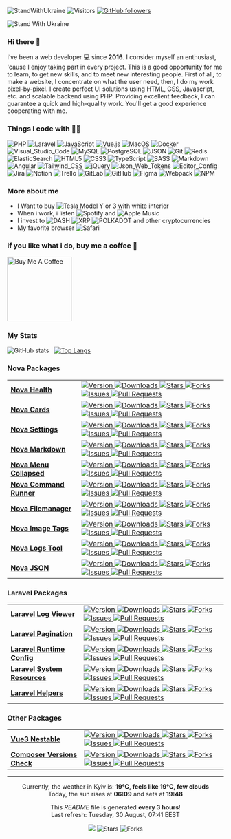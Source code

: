![StandWithUkraine](https://raw.githubusercontent.com/stepanenko3/StandWithUkraine/main/badges/StandWithUkraine.svg)
![Visitors](https://visitor-badge.glitch.me/badge?page_id=stepanenko3)
[![GitHub followers](https://img.shields.io/github/followers/stepanenko3?label=follow&style=social)](https://github.com/stepanenko3)

![Stand With Ukraine](https://raw.githubusercontent.com/stepanenko3/StandWithUkraine/main/banner2-direct.svg)

### Hi there 👋

I’ve been a web developer 💻 since **2016**. I consider myself an enthusiast, 'cause I enjoy taking part in every project. This is a good opportunity for me to learn, to get new skills, and to meet new interesting people. First of all, to make a website, I concentrate on what the user need, then, I do my work pixel-by-pixel. I create perfect UI solutions using HTML, CSS, Javascript, etc. and scalable backend using PHP. Providing excellent feedback, I can guarantee a quick and high-quality work. You'll get a good experience cooperating with me.

### Things I code with :man_technologist:
<p>
    <img alt="PHP" src="https://img.shields.io/badge/-PHP-777BB4?style=flat&logo=php&logoColor=white" />
    <img alt="Laravel" src="https://img.shields.io/badge/-Laravel-FF2D20?style=flat&logo=laravel&logoColor=white" />
    <img alt="JavaScript" src="https://img.shields.io/badge/-JavaScript-F7DF1E?style=flat&logo=javascript&logoColor=white" />
    <img alt="Vue.js" src="https://img.shields.io/badge/-Vue.js-777BB4?style=flat&logo=vue.js&logoColor=white" />
    <img alt="MacOS" src="https://img.shields.io/badge/-MacOS-000000?style=flat&logo=apple&logoColor=white" />
    <img alt="Docker" src="https://img.shields.io/badge/-Docker-46a2f1?style=flat&logo=docker&logoColor=white" />
    <img alt="Visual_Studio_Code" src="https://img.shields.io/badge/-Visual_Studio_Code-0078D4?style=flat&logo=visual-studio-code&logoColor=white" />
    <img alt="MySQL" src="https://img.shields.io/badge/-MySQL-4479A1?style=flat&logo=mysql&logoColor=white" />
    <img alt="PostgreSQL" src="https://img.shields.io/badge/-PostgreSQL-316192?style=flat&logo=postgresql&logoColor=white" />
    <img alt="JSON" src="https://img.shields.io/badge/-JSON-0000?style=flat&logo=json&logoColor=white" />
    <img alt="Git" src="https://img.shields.io/badge/-Git-F05032?style=flat&logo=git&logoColor=white" />
    <img alt="Redis" src="https://img.shields.io/badge/-Redis-DC382D?style=flat&logo=redis&logoColor=white" />
    <img alt="ElasticSearch" src="https://img.shields.io/badge/-ElasticSearch-005571?style=flat&logo=elasticsearch&logoColor=white" />
    <img alt="HTML5" src="https://img.shields.io/badge/-HTML5-E34F26?style=flat&logo=html5&logoColor=white" />
    <img alt="CSS3" src="https://img.shields.io/badge/-CSS3-1572B6?style=flat&logo=css3&logoColor=white" />
    <img alt="TypeScript" src="https://img.shields.io/badge/-TypeScript-007ACC?style=flat&logo=typescript&logoColor=white" />
    <img alt="SASS" src="https://img.shields.io/badge/-SASS-CC6699?style=flat&logo=sass&logoColor=white" />
    <img alt="Markdown" src="https://img.shields.io/badge/-Markdown-000000?style=flat&logo=markdown&logoColor=white" />
    <img alt="Angular" src="https://img.shields.io/badge/-Angular-E23237?style=flat&logo=angular&logoColor=white" />
    <img alt="Tailwind_CSS" src="https://img.shields.io/badge/-Tailwind_CSS-38B2AC?style=flat&logo=tailwindcss&logoColor=white" />
    <img alt="jQuery" src="https://img.shields.io/badge/-jQuery-0769AD?style=flat&logo=jquery&logoColor=white" />
    <img alt="Json_Web_Tokens" src="https://img.shields.io/badge/-Json_Web_Tokens-323330?style=flat&logo=json-web-tokens&logoColor=white" />
    <img alt="Editor_Config" src="https://img.shields.io/badge/-Editor_Config-000?style=flat&logo=editorconfig&logoColor=white" />
    <img alt="Jira" src="https://img.shields.io/badge/-Jira-0052CC?style=flat&logo=jira&logoColor=white" />
    <img alt="Notion" src="https://img.shields.io/badge/-Notion-000?style=flat&logo=notion&logoColor=white" />
    <img alt="Trello" src="https://img.shields.io/badge/-Trello-0052CC?style=flat&logo=trello&logoColor=white" />
    <img alt="GitLab" src="https://img.shields.io/badge/-GitLab-330F63?style=flat&logo=gitlab&logoColor=white" />
    <img alt="GitHub" src="https://img.shields.io/badge/-GitHub-100000?style=flat&logo=github&logoColor=white" />
    <img alt="Figma" src="https://img.shields.io/badge/-Figma-F24E1E?style=flat&logo=figma&logoColor=white" />
    <img alt="Webpack" src="https://img.shields.io/badge/-Webpack-8DD6F9?style=flat&logo=webpack&logoColor=white" />
    <img alt="NPM" src="https://img.shields.io/badge/-NPM-CB3837?style=flat&logo=npm&logoColor=white" />
</p>

### More about me

- I Want to buy <img alt="Tesla" src="https://aleen42.github.io/badges/src/tesla.svg" /> Model Y or 3 with white interior
- When i work, i listen <img alt="Spotify" src="https://img.shields.io/badge/Spotify-1ED760?&style=flat&logo=spotify&logoColor=white" /> and <img alt="Apple Music" src="https://img.shields.io/badge/Apple_Music-F34E68?style=flat&logo=apple%20music&logoColor=white" />
- I invest to <img alt="DASH" src="https://img.shields.io/badge/DASH-008DE4?style=flat&logo=dash&logoColor=white" /> <img alt="XRP" src="https://img.shields.io/badge/XRP-black?style=flat&logo=xrp&logoColor=white" /> <img alt="POLKADOT" src="https://img.shields.io/badge/polkadot-E6007A?style=flat&logo=Polkadot&logoColor=fff" /> and other cryptocurrencies
- My favorite browser <img alt="Safari" src="https://img.shields.io/badge/Safari-000000?style=flat&logo=Safari&logoColor=white" />

### if you like what i do, buy me a coffee 🥺

<a href="https://www.buymeacoffee.com/stepanenko" target="_blank"><img src="https://cdn.buymeacoffee.com/buttons/v2/default-red.png" alt="Buy Me A Coffee" width="150" ></a>

### My Stats

![GitHub stats](https://github-readme-stats.vercel.app/api?username=stepanenko3&count_private=true&show_icons=true)&nbsp;&nbsp;&nbsp;[![Top Langs](https://github-readme-stats.vercel.app/api/top-langs/?username=stepanenko3&layout=compact)](https://github.com/maloun96/github-readme-stats)

### Nova Packages

<table>
  <tbody>
        <tr>
            <td>
                <a href="https://github.com/stepanenko3/nova-health">
                    <b>Nova Health</b>
                </a>
            </td>
            <td>
                <a href="https://github.com/stepanenko3/nova-health">
                    <img alt="Version" src="https://img.shields.io/packagist/v/stepanenko3&#x2F;nova-health?style=flat&labelColor=343b41" />
                </a>
                    <a href="https://packagist.org/packages/stepanenko3/nova-health">
                        <img alt="Downloads" src="https://img.shields.io/packagist/dt/stepanenko3&#x2F;nova-health?style=flat&labelColor=343b41" />
                    </a>
                <a href="https://github.com/stepanenko3/nova-health">
                    <img alt="Stars" src="https://img.shields.io/github/stars/stepanenko3/nova-health?style=flat&labelColor=343b41"/>
                </a>
                <a href="https://github.com/stepanenko3/nova-health/network/members">
                    <img alt="Forks" src="https://img.shields.io/github/forks/stepanenko3/nova-health?style=flat&labelColor=343b41"/>
                </a>
                <a href="https://github.com/stepanenko3/nova-health/issues">
                    <img alt="Issues" src="https://img.shields.io/github/issues/stepanenko3/nova-health?style=flat&labelColor=343b41"/>
                </a>
                <a href="https://github.com/stepanenko3/nova-health/pulls">
                    <img alt="Pull Requests" src="https://img.shields.io/github/issues-pr/stepanenko3/nova-health?style=flat&labelColor=343b41"/>
                </a>
            </td/>
        </tr>
        <tr>
            <td>
                <a href="https://github.com/stepanenko3/nova-cards">
                    <b>Nova Cards</b>
                </a>
            </td>
            <td>
                <a href="https://github.com/stepanenko3/nova-cards">
                    <img alt="Version" src="https://img.shields.io/packagist/v/stepanenko3&#x2F;nova-cards?style=flat&labelColor=343b41" />
                </a>
                    <a href="https://packagist.org/packages/stepanenko3/nova-cards">
                        <img alt="Downloads" src="https://img.shields.io/packagist/dt/stepanenko3&#x2F;nova-cards?style=flat&labelColor=343b41" />
                    </a>
                <a href="https://github.com/stepanenko3/nova-cards">
                    <img alt="Stars" src="https://img.shields.io/github/stars/stepanenko3/nova-cards?style=flat&labelColor=343b41"/>
                </a>
                <a href="https://github.com/stepanenko3/nova-cards/network/members">
                    <img alt="Forks" src="https://img.shields.io/github/forks/stepanenko3/nova-cards?style=flat&labelColor=343b41"/>
                </a>
                <a href="https://github.com/stepanenko3/nova-cards/issues">
                    <img alt="Issues" src="https://img.shields.io/github/issues/stepanenko3/nova-cards?style=flat&labelColor=343b41"/>
                </a>
                <a href="https://github.com/stepanenko3/nova-cards/pulls">
                    <img alt="Pull Requests" src="https://img.shields.io/github/issues-pr/stepanenko3/nova-cards?style=flat&labelColor=343b41"/>
                </a>
            </td/>
        </tr>
        <tr>
            <td>
                <a href="https://github.com/stepanenko3/nova-settings">
                    <b>Nova Settings</b>
                </a>
            </td>
            <td>
                <a href="https://github.com/stepanenko3/nova-settings">
                    <img alt="Version" src="https://img.shields.io/packagist/v/stepanenko3&#x2F;nova-settings?style=flat&labelColor=343b41" />
                </a>
                    <a href="https://packagist.org/packages/stepanenko3/nova-settings">
                        <img alt="Downloads" src="https://img.shields.io/packagist/dt/stepanenko3&#x2F;nova-settings?style=flat&labelColor=343b41" />
                    </a>
                <a href="https://github.com/stepanenko3/nova-settings">
                    <img alt="Stars" src="https://img.shields.io/github/stars/stepanenko3/nova-settings?style=flat&labelColor=343b41"/>
                </a>
                <a href="https://github.com/stepanenko3/nova-settings/network/members">
                    <img alt="Forks" src="https://img.shields.io/github/forks/stepanenko3/nova-settings?style=flat&labelColor=343b41"/>
                </a>
                <a href="https://github.com/stepanenko3/nova-settings/issues">
                    <img alt="Issues" src="https://img.shields.io/github/issues/stepanenko3/nova-settings?style=flat&labelColor=343b41"/>
                </a>
                <a href="https://github.com/stepanenko3/nova-settings/pulls">
                    <img alt="Pull Requests" src="https://img.shields.io/github/issues-pr/stepanenko3/nova-settings?style=flat&labelColor=343b41"/>
                </a>
            </td/>
        </tr>
        <tr>
            <td>
                <a href="https://github.com/stepanenko3/nova-markdown">
                    <b>Nova Markdown</b>
                </a>
            </td>
            <td>
                <a href="https://github.com/stepanenko3/nova-markdown">
                    <img alt="Version" src="https://img.shields.io/packagist/v/stepanenko3&#x2F;nova-markdown?style=flat&labelColor=343b41" />
                </a>
                    <a href="https://packagist.org/packages/stepanenko3/nova-markdown">
                        <img alt="Downloads" src="https://img.shields.io/packagist/dt/stepanenko3&#x2F;nova-markdown?style=flat&labelColor=343b41" />
                    </a>
                <a href="https://github.com/stepanenko3/nova-markdown">
                    <img alt="Stars" src="https://img.shields.io/github/stars/stepanenko3/nova-markdown?style=flat&labelColor=343b41"/>
                </a>
                <a href="https://github.com/stepanenko3/nova-markdown/network/members">
                    <img alt="Forks" src="https://img.shields.io/github/forks/stepanenko3/nova-markdown?style=flat&labelColor=343b41"/>
                </a>
                <a href="https://github.com/stepanenko3/nova-markdown/issues">
                    <img alt="Issues" src="https://img.shields.io/github/issues/stepanenko3/nova-markdown?style=flat&labelColor=343b41"/>
                </a>
                <a href="https://github.com/stepanenko3/nova-markdown/pulls">
                    <img alt="Pull Requests" src="https://img.shields.io/github/issues-pr/stepanenko3/nova-markdown?style=flat&labelColor=343b41"/>
                </a>
            </td/>
        </tr>
        <tr>
            <td>
                <a href="https://github.com/stepanenko3/nova-menu-collapsed">
                    <b>Nova Menu Collapsed</b>
                </a>
            </td>
            <td>
                <a href="https://github.com/stepanenko3/nova-menu-collapsed">
                    <img alt="Version" src="https://img.shields.io/packagist/v/stepanenko3&#x2F;nova-menu-collapsed?style=flat&labelColor=343b41" />
                </a>
                    <a href="https://packagist.org/packages/stepanenko3/nova-menu-collapsed">
                        <img alt="Downloads" src="https://img.shields.io/packagist/dt/stepanenko3&#x2F;nova-menu-collapsed?style=flat&labelColor=343b41" />
                    </a>
                <a href="https://github.com/stepanenko3/nova-menu-collapsed">
                    <img alt="Stars" src="https://img.shields.io/github/stars/stepanenko3/nova-menu-collapsed?style=flat&labelColor=343b41"/>
                </a>
                <a href="https://github.com/stepanenko3/nova-menu-collapsed/network/members">
                    <img alt="Forks" src="https://img.shields.io/github/forks/stepanenko3/nova-menu-collapsed?style=flat&labelColor=343b41"/>
                </a>
                <a href="https://github.com/stepanenko3/nova-menu-collapsed/issues">
                    <img alt="Issues" src="https://img.shields.io/github/issues/stepanenko3/nova-menu-collapsed?style=flat&labelColor=343b41"/>
                </a>
                <a href="https://github.com/stepanenko3/nova-menu-collapsed/pulls">
                    <img alt="Pull Requests" src="https://img.shields.io/github/issues-pr/stepanenko3/nova-menu-collapsed?style=flat&labelColor=343b41"/>
                </a>
            </td/>
        </tr>
        <tr>
            <td>
                <a href="https://github.com/stepanenko3/nova-command-runner">
                    <b>Nova Command Runner</b>
                </a>
            </td>
            <td>
                <a href="https://github.com/stepanenko3/nova-command-runner">
                    <img alt="Version" src="https://img.shields.io/packagist/v/stepanenko3&#x2F;nova-command-runner?style=flat&labelColor=343b41" />
                </a>
                    <a href="https://packagist.org/packages/stepanenko3/nova-command-runner">
                        <img alt="Downloads" src="https://img.shields.io/packagist/dt/stepanenko3&#x2F;nova-command-runner?style=flat&labelColor=343b41" />
                    </a>
                <a href="https://github.com/stepanenko3/nova-command-runner">
                    <img alt="Stars" src="https://img.shields.io/github/stars/stepanenko3/nova-command-runner?style=flat&labelColor=343b41"/>
                </a>
                <a href="https://github.com/stepanenko3/nova-command-runner/network/members">
                    <img alt="Forks" src="https://img.shields.io/github/forks/stepanenko3/nova-command-runner?style=flat&labelColor=343b41"/>
                </a>
                <a href="https://github.com/stepanenko3/nova-command-runner/issues">
                    <img alt="Issues" src="https://img.shields.io/github/issues/stepanenko3/nova-command-runner?style=flat&labelColor=343b41"/>
                </a>
                <a href="https://github.com/stepanenko3/nova-command-runner/pulls">
                    <img alt="Pull Requests" src="https://img.shields.io/github/issues-pr/stepanenko3/nova-command-runner?style=flat&labelColor=343b41"/>
                </a>
            </td/>
        </tr>
        <tr>
            <td>
                <a href="https://github.com/stepanenko3/nova-filemanager">
                    <b>Nova Filemanager</b>
                </a>
            </td>
            <td>
                <a href="https://github.com/stepanenko3/nova-filemanager">
                    <img alt="Version" src="https://img.shields.io/packagist/v/stepanenko3&#x2F;nova-filemanager?style=flat&labelColor=343b41" />
                </a>
                    <a href="https://packagist.org/packages/stepanenko3/nova-filemanager">
                        <img alt="Downloads" src="https://img.shields.io/packagist/dt/stepanenko3&#x2F;nova-filemanager?style=flat&labelColor=343b41" />
                    </a>
                <a href="https://github.com/stepanenko3/nova-filemanager">
                    <img alt="Stars" src="https://img.shields.io/github/stars/stepanenko3/nova-filemanager?style=flat&labelColor=343b41"/>
                </a>
                <a href="https://github.com/stepanenko3/nova-filemanager/network/members">
                    <img alt="Forks" src="https://img.shields.io/github/forks/stepanenko3/nova-filemanager?style=flat&labelColor=343b41"/>
                </a>
                <a href="https://github.com/stepanenko3/nova-filemanager/issues">
                    <img alt="Issues" src="https://img.shields.io/github/issues/stepanenko3/nova-filemanager?style=flat&labelColor=343b41"/>
                </a>
                <a href="https://github.com/stepanenko3/nova-filemanager/pulls">
                    <img alt="Pull Requests" src="https://img.shields.io/github/issues-pr/stepanenko3/nova-filemanager?style=flat&labelColor=343b41"/>
                </a>
            </td/>
        </tr>
        <tr>
            <td>
                <a href="https://github.com/stepanenko3/nova-image-tags">
                    <b>Nova Image Tags</b>
                </a>
            </td>
            <td>
                <a href="https://github.com/stepanenko3/nova-image-tags">
                    <img alt="Version" src="https://img.shields.io/packagist/v/stepanenko3&#x2F;nova-image-tags?style=flat&labelColor=343b41" />
                </a>
                    <a href="https://packagist.org/packages/stepanenko3/nova-image-tags">
                        <img alt="Downloads" src="https://img.shields.io/packagist/dt/stepanenko3&#x2F;nova-image-tags?style=flat&labelColor=343b41" />
                    </a>
                <a href="https://github.com/stepanenko3/nova-image-tags">
                    <img alt="Stars" src="https://img.shields.io/github/stars/stepanenko3/nova-image-tags?style=flat&labelColor=343b41"/>
                </a>
                <a href="https://github.com/stepanenko3/nova-image-tags/network/members">
                    <img alt="Forks" src="https://img.shields.io/github/forks/stepanenko3/nova-image-tags?style=flat&labelColor=343b41"/>
                </a>
                <a href="https://github.com/stepanenko3/nova-image-tags/issues">
                    <img alt="Issues" src="https://img.shields.io/github/issues/stepanenko3/nova-image-tags?style=flat&labelColor=343b41"/>
                </a>
                <a href="https://github.com/stepanenko3/nova-image-tags/pulls">
                    <img alt="Pull Requests" src="https://img.shields.io/github/issues-pr/stepanenko3/nova-image-tags?style=flat&labelColor=343b41"/>
                </a>
            </td/>
        </tr>
        <tr>
            <td>
                <a href="https://github.com/stepanenko3/nova-logs-tool">
                    <b>Nova Logs Tool</b>
                </a>
            </td>
            <td>
                <a href="https://github.com/stepanenko3/nova-logs-tool">
                    <img alt="Version" src="https://img.shields.io/packagist/v/stepanenko3&#x2F;nova-logs-tool?style=flat&labelColor=343b41" />
                </a>
                    <a href="https://packagist.org/packages/stepanenko3/nova-logs-tool">
                        <img alt="Downloads" src="https://img.shields.io/packagist/dt/stepanenko3&#x2F;nova-logs-tool?style=flat&labelColor=343b41" />
                    </a>
                <a href="https://github.com/stepanenko3/nova-logs-tool">
                    <img alt="Stars" src="https://img.shields.io/github/stars/stepanenko3/nova-logs-tool?style=flat&labelColor=343b41"/>
                </a>
                <a href="https://github.com/stepanenko3/nova-logs-tool/network/members">
                    <img alt="Forks" src="https://img.shields.io/github/forks/stepanenko3/nova-logs-tool?style=flat&labelColor=343b41"/>
                </a>
                <a href="https://github.com/stepanenko3/nova-logs-tool/issues">
                    <img alt="Issues" src="https://img.shields.io/github/issues/stepanenko3/nova-logs-tool?style=flat&labelColor=343b41"/>
                </a>
                <a href="https://github.com/stepanenko3/nova-logs-tool/pulls">
                    <img alt="Pull Requests" src="https://img.shields.io/github/issues-pr/stepanenko3/nova-logs-tool?style=flat&labelColor=343b41"/>
                </a>
            </td/>
        </tr>
        <tr>
            <td>
                <a href="https://github.com/stepanenko3/nova-json">
                    <b>Nova JSON</b>
                </a>
            </td>
            <td>
                <a href="https://github.com/stepanenko3/nova-json">
                    <img alt="Version" src="https://img.shields.io/packagist/v/stepanenko3&#x2F;nova-json?style=flat&labelColor=343b41" />
                </a>
                    <a href="https://packagist.org/packages/stepanenko3/nova-json">
                        <img alt="Downloads" src="https://img.shields.io/packagist/dt/stepanenko3&#x2F;nova-json?style=flat&labelColor=343b41" />
                    </a>
                <a href="https://github.com/stepanenko3/nova-json">
                    <img alt="Stars" src="https://img.shields.io/github/stars/stepanenko3/nova-json?style=flat&labelColor=343b41"/>
                </a>
                <a href="https://github.com/stepanenko3/nova-json/network/members">
                    <img alt="Forks" src="https://img.shields.io/github/forks/stepanenko3/nova-json?style=flat&labelColor=343b41"/>
                </a>
                <a href="https://github.com/stepanenko3/nova-json/issues">
                    <img alt="Issues" src="https://img.shields.io/github/issues/stepanenko3/nova-json?style=flat&labelColor=343b41"/>
                </a>
                <a href="https://github.com/stepanenko3/nova-json/pulls">
                    <img alt="Pull Requests" src="https://img.shields.io/github/issues-pr/stepanenko3/nova-json?style=flat&labelColor=343b41"/>
                </a>
            </td/>
        </tr>
  </tbody>
</table>

### Laravel Packages
<table>
  <tbody>
        <tr>
            <td>
                <a href="https://github.com/stepanenko3/laravel-log-viewer">
                    <b>Laravel Log Viewer</b>
                </a>
            </td>
            <td>
                <a href="https://github.com/stepanenko3/laravel-log-viewer">
                    <img alt="Version" src="https://img.shields.io/packagist/v/stepanenko3&#x2F;laravel-log-viewer?style=flat&labelColor=343b41" />
                </a>
                    <a href="https://packagist.org/packages/stepanenko3/laravel-log-viewer">
                        <img alt="Downloads" src="https://img.shields.io/packagist/dt/stepanenko3&#x2F;laravel-log-viewer?style=flat&labelColor=343b41" />
                    </a>
                <a href="https://github.com/stepanenko3/laravel-log-viewer">
                    <img alt="Stars" src="https://img.shields.io/github/stars/stepanenko3/laravel-log-viewer?style=flat&labelColor=343b41"/>
                </a>
                <a href="https://github.com/stepanenko3/laravel-log-viewer/network/members">
                    <img alt="Forks" src="https://img.shields.io/github/forks/stepanenko3/laravel-log-viewer?style=flat&labelColor=343b41"/>
                </a>
                <a href="https://github.com/stepanenko3/laravel-log-viewer/issues">
                    <img alt="Issues" src="https://img.shields.io/github/issues/stepanenko3/laravel-log-viewer?style=flat&labelColor=343b41"/>
                </a>
                <a href="https://github.com/stepanenko3/laravel-log-viewer/pulls">
                    <img alt="Pull Requests" src="https://img.shields.io/github/issues-pr/stepanenko3/laravel-log-viewer?style=flat&labelColor=343b41"/>
                </a>
            </td/>
        </tr>
        <tr>
            <td>
                <a href="https://github.com/stepanenko3/laravel-pagination">
                    <b>Laravel Pagination</b>
                </a>
            </td>
            <td>
                <a href="https://github.com/stepanenko3/laravel-pagination">
                    <img alt="Version" src="https://img.shields.io/packagist/v/stepanenko3&#x2F;laravel-pagination?style=flat&labelColor=343b41" />
                </a>
                    <a href="https://packagist.org/packages/stepanenko3/laravel-pagination">
                        <img alt="Downloads" src="https://img.shields.io/packagist/dt/stepanenko3&#x2F;laravel-pagination?style=flat&labelColor=343b41" />
                    </a>
                <a href="https://github.com/stepanenko3/laravel-pagination">
                    <img alt="Stars" src="https://img.shields.io/github/stars/stepanenko3/laravel-pagination?style=flat&labelColor=343b41"/>
                </a>
                <a href="https://github.com/stepanenko3/laravel-pagination/network/members">
                    <img alt="Forks" src="https://img.shields.io/github/forks/stepanenko3/laravel-pagination?style=flat&labelColor=343b41"/>
                </a>
                <a href="https://github.com/stepanenko3/laravel-pagination/issues">
                    <img alt="Issues" src="https://img.shields.io/github/issues/stepanenko3/laravel-pagination?style=flat&labelColor=343b41"/>
                </a>
                <a href="https://github.com/stepanenko3/laravel-pagination/pulls">
                    <img alt="Pull Requests" src="https://img.shields.io/github/issues-pr/stepanenko3/laravel-pagination?style=flat&labelColor=343b41"/>
                </a>
            </td/>
        </tr>
        <tr>
            <td>
                <a href="https://github.com/stepanenko3/laravel-runtime-config">
                    <b>Laravel Runtime Config</b>
                </a>
            </td>
            <td>
                <a href="https://github.com/stepanenko3/laravel-runtime-config">
                    <img alt="Version" src="https://img.shields.io/packagist/v/stepanenko3&#x2F;laravel-runtime-config?style=flat&labelColor=343b41" />
                </a>
                    <a href="https://packagist.org/packages/stepanenko3/laravel-runtime-config">
                        <img alt="Downloads" src="https://img.shields.io/packagist/dt/stepanenko3&#x2F;laravel-runtime-config?style=flat&labelColor=343b41" />
                    </a>
                <a href="https://github.com/stepanenko3/laravel-runtime-config">
                    <img alt="Stars" src="https://img.shields.io/github/stars/stepanenko3/laravel-runtime-config?style=flat&labelColor=343b41"/>
                </a>
                <a href="https://github.com/stepanenko3/laravel-runtime-config/network/members">
                    <img alt="Forks" src="https://img.shields.io/github/forks/stepanenko3/laravel-runtime-config?style=flat&labelColor=343b41"/>
                </a>
                <a href="https://github.com/stepanenko3/laravel-runtime-config/issues">
                    <img alt="Issues" src="https://img.shields.io/github/issues/stepanenko3/laravel-runtime-config?style=flat&labelColor=343b41"/>
                </a>
                <a href="https://github.com/stepanenko3/laravel-runtime-config/pulls">
                    <img alt="Pull Requests" src="https://img.shields.io/github/issues-pr/stepanenko3/laravel-runtime-config?style=flat&labelColor=343b41"/>
                </a>
            </td/>
        </tr>
        <tr>
            <td>
                <a href="https://github.com/stepanenko3/laravel-system-resources">
                    <b>Laravel System Resources</b>
                </a>
            </td>
            <td>
                <a href="https://github.com/stepanenko3/laravel-system-resources">
                    <img alt="Version" src="https://img.shields.io/packagist/v/stepanenko3&#x2F;laravel-system-resources?style=flat&labelColor=343b41" />
                </a>
                    <a href="https://packagist.org/packages/stepanenko3/laravel-system-resources">
                        <img alt="Downloads" src="https://img.shields.io/packagist/dt/stepanenko3&#x2F;laravel-system-resources?style=flat&labelColor=343b41" />
                    </a>
                <a href="https://github.com/stepanenko3/laravel-system-resources">
                    <img alt="Stars" src="https://img.shields.io/github/stars/stepanenko3/laravel-system-resources?style=flat&labelColor=343b41"/>
                </a>
                <a href="https://github.com/stepanenko3/laravel-system-resources/network/members">
                    <img alt="Forks" src="https://img.shields.io/github/forks/stepanenko3/laravel-system-resources?style=flat&labelColor=343b41"/>
                </a>
                <a href="https://github.com/stepanenko3/laravel-system-resources/issues">
                    <img alt="Issues" src="https://img.shields.io/github/issues/stepanenko3/laravel-system-resources?style=flat&labelColor=343b41"/>
                </a>
                <a href="https://github.com/stepanenko3/laravel-system-resources/pulls">
                    <img alt="Pull Requests" src="https://img.shields.io/github/issues-pr/stepanenko3/laravel-system-resources?style=flat&labelColor=343b41"/>
                </a>
            </td/>
        </tr>
        <tr>
            <td>
                <a href="https://github.com/stepanenko3/laravel-helpers">
                    <b>Laravel Helpers</b>
                </a>
            </td>
            <td>
                <a href="https://github.com/stepanenko3/laravel-helpers">
                    <img alt="Version" src="https://img.shields.io/packagist/v/stepanenko3&#x2F;laravel-helpers?style=flat&labelColor=343b41" />
                </a>
                    <a href="https://packagist.org/packages/stepanenko3/laravel-helpers">
                        <img alt="Downloads" src="https://img.shields.io/packagist/dt/stepanenko3&#x2F;laravel-helpers?style=flat&labelColor=343b41" />
                    </a>
                <a href="https://github.com/stepanenko3/laravel-helpers">
                    <img alt="Stars" src="https://img.shields.io/github/stars/stepanenko3/laravel-helpers?style=flat&labelColor=343b41"/>
                </a>
                <a href="https://github.com/stepanenko3/laravel-helpers/network/members">
                    <img alt="Forks" src="https://img.shields.io/github/forks/stepanenko3/laravel-helpers?style=flat&labelColor=343b41"/>
                </a>
                <a href="https://github.com/stepanenko3/laravel-helpers/issues">
                    <img alt="Issues" src="https://img.shields.io/github/issues/stepanenko3/laravel-helpers?style=flat&labelColor=343b41"/>
                </a>
                <a href="https://github.com/stepanenko3/laravel-helpers/pulls">
                    <img alt="Pull Requests" src="https://img.shields.io/github/issues-pr/stepanenko3/laravel-helpers?style=flat&labelColor=343b41"/>
                </a>
            </td/>
        </tr>
  </tbody>
</table>

### Other Packages

<table>
  <tbody>
        <tr>
            <td>
                <a href="https://github.com/stepanenko3/vue3-nestable">
                    <b>Vue3 Nestable</b>
                </a>
            </td>
            <td>
                <a href="https://github.com/stepanenko3/vue3-nestable">
                    <img alt="Version" src="https://img.shields.io/npm/v/vue3-nestable?style=flat&labelColor=343b41" />
                </a>
                    <a href="https://www.npmjs.com/package/vue3-nestable">
                        <img alt="Downloads" src="https://img.shields.io/npm/dt/vue3-nestable?style=flat&labelColor=343b41" />
                    </a>
                <a href="https://github.com/stepanenko3/vue3-nestable">
                    <img alt="Stars" src="https://img.shields.io/github/stars/stepanenko3/vue3-nestable?style=flat&labelColor=343b41"/>
                </a>
                <a href="https://github.com/stepanenko3/vue3-nestable/network/members">
                    <img alt="Forks" src="https://img.shields.io/github/forks/stepanenko3/vue3-nestable?style=flat&labelColor=343b41"/>
                </a>
                <a href="https://github.com/stepanenko3/vue3-nestable/issues">
                    <img alt="Issues" src="https://img.shields.io/github/issues/stepanenko3/vue3-nestable?style=flat&labelColor=343b41"/>
                </a>
                <a href="https://github.com/stepanenko3/vue3-nestable/pulls">
                    <img alt="Pull Requests" src="https://img.shields.io/github/issues-pr/stepanenko3/vue3-nestable?style=flat&labelColor=343b41"/>
                </a>
            </td/>
        </tr>
        <tr>
            <td>
                <a href="https://github.com/stepanenko3/composer-versions-check">
                    <b>Composer Versions Check</b>
                </a>
            </td>
            <td>
                <a href="https://github.com/stepanenko3/composer-versions-check">
                    <img alt="Version" src="https://img.shields.io/packagist/v/stepanenko3&#x2F;composer-versions-check?style=flat&labelColor=343b41" />
                </a>
                    <a href="https://packagist.org/packages/stepanenko3/composer-versions-check">
                        <img alt="Downloads" src="https://img.shields.io/packagist/dt/stepanenko3&#x2F;composer-versions-check?style=flat&labelColor=343b41" />
                    </a>
                <a href="https://github.com/stepanenko3/composer-versions-check">
                    <img alt="Stars" src="https://img.shields.io/github/stars/stepanenko3/composer-versions-check?style=flat&labelColor=343b41"/>
                </a>
                <a href="https://github.com/stepanenko3/composer-versions-check/network/members">
                    <img alt="Forks" src="https://img.shields.io/github/forks/stepanenko3/composer-versions-check?style=flat&labelColor=343b41"/>
                </a>
                <a href="https://github.com/stepanenko3/composer-versions-check/issues">
                    <img alt="Issues" src="https://img.shields.io/github/issues/stepanenko3/composer-versions-check?style=flat&labelColor=343b41"/>
                </a>
                <a href="https://github.com/stepanenko3/composer-versions-check/pulls">
                    <img alt="Pull Requests" src="https://img.shields.io/github/issues-pr/stepanenko3/composer-versions-check?style=flat&labelColor=343b41"/>
                </a>
            </td/>
        </tr>
  </tbody>
</table>

------------
<p align="center">
Currently, the weather in Kyiv is: <b>19°C, feels like 19°C, few clouds</b><br/>
Today, the sun rises at <b>06:09</b> and sets at <b>19:48</b>
</p>

<p align="center">This <i>README</i> file is generated <b>every 3 hours</b>!</br>Last refresh: Tuesday, 30 August, 07:41 EEST</p>
<p align="center"><img src="https://github.com/stepanenko3/stepanenko3/workflows/README%20build/badge.svg" /> <img alt="Stars" src="https://img.shields.io/github/stars/stepanenko3/stepanenko3?style=flat&labelColor=343b41"/> <img alt="Forks" src="https://img.shields.io/github/forks/stepanenko3/stepanenko3?style=flat&labelColor=343b41"/></p>
